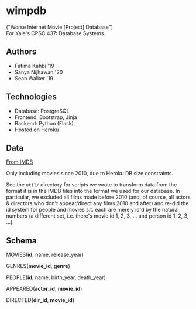 # wimpdb
("Worse Internet Movie [Project] Database")  
For Yale's CPSC 437: Database Systems.  

## Authors
* Fatima Kahbi '19
* Sanya Nijhawan '20
* Sean Walker '19

## Technologies
* Database: PostgreSQL
* Frontend: Bootstrap, Jinja
* Backend: Python (Flask)
* Hosted on Heroku

## Data
[From IMDB](https://www.imdb.com/interfaces/)

Only including movies since 2010, due to Heroku DB size constraints.

See the `util/` directory for scripts we wrote to transform data from the format it is in the IMDB files into the format we used for our database. In particular, we excluded all films made before 2010 (and, of course, all actors & directors who don't appear/direct any films 2010 and after) and re-did the id system for people and movies s.t. each are merely id'd by the natural numbers (a different set, i.e. there's movie id 1, 2, 3, ... and person id 1, 2, 3, ...).

## Schema
MOVIES(__id__, name, release\_year)

GENRES(__movie\_id__, __genre__)

PEOPLE(__id__, name, birth\_year, death\_year)

APPEARED(__actor\_id__, **movie\_id**)

DIRECTED(__dir\_id__, **movie\_id**)

